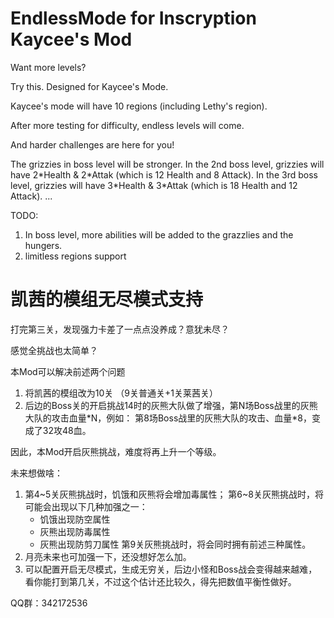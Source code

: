 # EndlessMode for Inscryption Kaycee's Mod


Want more levels? 

Try this. Designed for Kaycee's Mode. 

Kaycee's mode will have 10 regions (including Lethy's region). 

After more testing for difficulty, endless levels will come.

And harder challenges are here for you!

The grizzies in boss level will be stronger.
In the 2nd boss level, grizzies will have 2\*Health & 2\*Attak (which is 12 Health and 8 Attack).
In the 3rd boss level, grizzies will have 3\*Health & 3\*Attak (which is 18 Health and 12 Attack).
...

TODO:
1. In boss level, more abilities will be added to the grazzlies and the hungers.
2. limitless regions support


# 凯茜的模组无尽模式支持

打完第三关，发现强力卡差了一点点没养成？意犹未尽？

感觉全挑战也太简单？

本Mod可以解决前述两个问题
1. 将凯茜的模组改为10关 （9关普通关+1关莱茜关）
2. 后边的Boss关的开启挑战14时的灰熊大队做了增强，第N场Boss战里的灰熊大队的攻击血量\*N，例如：
第8场Boss战里的灰熊大队的攻击、血量\*8，变成了32攻48血。

因此，本Mod开启灰熊挑战，难度将再上升一个等级。

未来想做啥：
1. 第4~5关灰熊挑战时，饥饿和灰熊将会增加毒属性；
   第6~8关灰熊挑战时，将可能会出现以下几种加强之一：
   * 饥饿出现防空属性
   * 灰熊出现防毒属性
   * 灰熊出现防剪刀属性
   第9关灰熊挑战时，将会同时拥有前述三种属性。
2. 月亮未来也可加强一下，还没想好怎么加。
3. 可以配置开启无尽模式，生成无穷关，后边小怪和Boss战会变得越来越难，看你能打到第几关，不过这个估计还比较久，得先把数值平衡性做好。

QQ群：342172536

